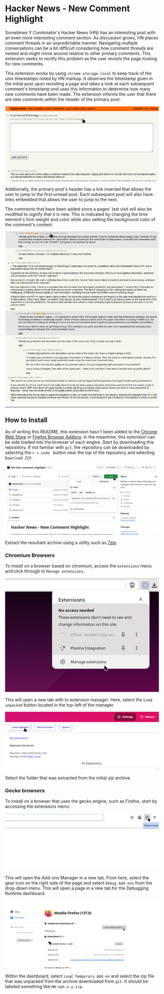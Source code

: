 # Hacker News - New Comment Highlight

Sometimes Y Combinator's Hacker News (HN) has an interesting post with an even more interesting comment section. As discussion grows, HN places comment threads in an unpredictable manner. Navigating multiple conversations can be a bit difficult considering how comment threads are nested and might move around relative to other primary comments. This extension seeks to rectify this problem as the user revisits the page looking for new comments.

This extension works by using `chrome.storage.local` to keep track of the unix timestamps noted by HN markup. It observes the timestamp given in the initial post upon revisiting a page and takes a look at each subsequent comment's timestamp and uses this information to determine how many new comments have been made. The extension informs the user that there are new comments within the header of the primary post:

![](images/main_post_comment_counter.png)

Additionally, the primary post's header has a link inserted that allows the user to jump to the first unread post. Each subsequent post will also have links embedded that allows the user to jump to the next.

The comments that have been added since a pages' last visit will also be modified to signify that it is new. This is indicated by changing the time element's font-weight and color while also setting the background color of the comment's content:

![](images/new_comment_highlighting.png)

---

## How to Install

As of writing this README, this extension hasn't been added to the [Chrome Web Store](https://chromewebstore.google.com/) or [Firefox Browser Addons](https://addons.mozilla.org/en-US/firefox/). In the meantime, this extension can be side loaded into the browser of each engine. Start by downloading this repository. If not familiar with `git`, the repository can be downloaded by selecting the `< > code ` button near the top of the repository and selecting `Download ZIP`.

![](images/download_zip.png)

Extract the resultant archive using a utility such as [7zip](https://7-zip.org/download.html).

### Chromium Browsers

To install on a browser based on chromium, access the `extensions` menu and click through to `Manage extensions`.

![](images/access_extensions_menu.png)

This will open a new tab with to extension manager. Here, select the `Load unpacked` button located in the top-left of the manager.

![](images/load_unpacked.png)

Select the folder that was extracted from the initial zip archive.

### Gecko browsers

To install on a browser that uses the gecko engine, such as Firefox, start by accessing the extensions menu:

![](images/access_extensions_menu_ff.png)

This will open the Add-ons Manager in a new tab. From here, select the gear icon on the right side of the page and select `Debug Add-ons` from the drop-down menu. This will open a page in a new tab for the Debugging Runtime dashboard.

![](images/file_picker_ff.png)

Within the dashboard, select `Load Temporary Add-on` and select the zip file that was unpacked from the archive downloaded from `git`. It should be labeled something like `HN-nph-x.y.zip`.
